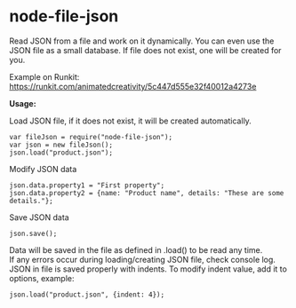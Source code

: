 # node-file-json
Read JSON from a file and work on it dynamically. You can even use the JSON file as a small database. If file does not exist, one will be created for you.

Example on Runkit: https://runkit.com/animatedcreativity/5c447d555e32f40012a4273e

**Usage:**

Load JSON file, if it does not exist, it will be created automatically.
```
var fileJson = require("node-file-json");
var json = new fileJson();
json.load("product.json");
```

Modify JSON data
```
json.data.property1 = "First property";
json.data.property2 = {name: "Product name", details: "These are some details."};
```

Save JSON data

```
json.save();
```

Data will be saved in the file as defined in .load() to be read any time.<br/>
If any errors occur during loading/creating JSON file, check console log.
JSON in file is saved properly with indents. To modify indent value, add it to options, example:
```
json.load("product.json", {indent: 4});
```